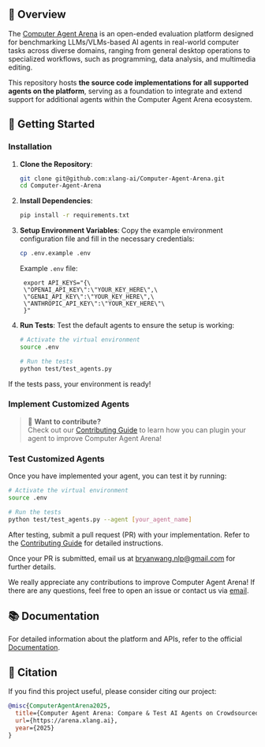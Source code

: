 <!-- <p align="center">
    <img src="assets/banner.png" alt="Computer Agent Arena">
</p>

<p align="center">
  <a href="https://arena.xlang.ai">Website</a> •
  <a href="https://arena.xlang.ai/blog">Blog (Coming Soon)</a> •
  <a href="#">Paper (Coming Soon)</a> •
  <a href="CONTRIBUTING.md">Contributing</a>
</p>

<p align="center">
    <a href="LICENSE">
        <img src="https://img.shields.io/badge/License-MIT-blue.svg" alt="License">
    </a>
    <a href="https://www.python.org/downloads/">
        <img src="https://img.shields.io/badge/python-3.8+-blue.svg" alt="Python 3.8+">
    </a>
    <a href="CONTRIBUTING.md">
        <img src="https://img.shields.io/badge/contributions-welcome-brightgreen.svg" alt="Contributions welcome">
    </a>
    <br/>
</p>

<p align="center">
    <img src="assets/example.png" alt="Computer Agent Arena Demo">
</p> -->

<!-- ## 📢 Updates
- 2024-12-02: Initial beta-release of [Computer Agent Arena](https://arena.xlang.ai) platform 🥳, Try it out!
- 2024-11-05: [Claude 3.5 Sonnet for computer use](https://www.anthropic.com/news/3-5-models-and-computer-use) agent is available on the platform!
- 2024-06-07: Basic Prompt Agent is supported on the platform. -->

## 📖 Overview
The [Computer Agent Arena](https://arena.xlang.ai) is an open-ended evaluation platform designed for benchmarking LLMs/VLMs-based AI agents in real-world computer tasks across diverse domains, ranging from general desktop operations to specialized workflows, such as programming, data analysis, and multimedia editing.

This repository hosts **the source code implementations for all supported agents on the platform**, serving as a foundation to integrate and extend support for additional agents within the Computer Agent Arena ecosystem.

## 💾 Getting Started

### Installation

1. **Clone the Repository**:
   ```bash
   git clone git@github.com:xlang-ai/Computer-Agent-Arena.git
   cd Computer-Agent-Arena
   ```

2. **Install Dependencies**:
   ```bash
   pip install -r requirements.txt
   ```

3. **Setup Environment Variables**:
   Copy the example environment configuration file and fill in the necessary credentials:
   ```bash
   cp .env.example .env
   ```
   Example `.env` file:
   ```plaintext
    export API_KEYS="{\
    \"OPENAI_API_KEY\":\"YOUR_KEY_HERE\",\
    \"GENAI_API_KEY\":\"YOUR_KEY_HERE\",\
    \"ANTHROPIC_API_KEY\":\"YOUR_KEY_HERE\"\
    }"
   ```

4. **Run Tests**:
   Test the default agents to ensure the setup is working:
   ```bash
   # Activate the virtual environment
   source .env

   # Run the tests
   python test/test_agents.py
   ```

If the tests pass, your environment is ready!

### Implement Customized Agents

> 🤝 **Want to contribute?**  
> Check out our [Contributing Guide](CONTRIBUTING.md) to learn how you can plugin your agent to improve Computer Agent Arena!

### Test Customized Agents
Once you have implemented your agent, you can test it by running:
```bash
# Activate the virtual environment
source .env

# Run the tests
python test/test_agents.py --agent [your_agent_name]
```

After testing, submit a pull request (PR) with your implementation. Refer to the [Contributing Guide](CONTRIBUTING.md) for detailed instructions.

Once your PR is submitted, email us at [bryanwang.nlp@gmail.com](mailto:bryanwang.nlp@gmail.com) for further details.

We really appreciate any contributions to improve Computer Agent Arena! If there are any questions, feel free to open an issue or contact us via [email](mailto:bryanwang.nlp@gmail.com).

## 📚 Documentation

For detailed information about the platform and APIs, refer to the official [Documentation](https://xlang-ai.github.io/computer-agent-arena).

## 📄 Citation

If you find this project useful, please consider citing our project:

```bibtex
@misc{ComputerAgentArena2025,
  title={Computer Agent Arena: Compare & Test AI Agents on Crowdsourced Real-World Computer Use Tasks},
  url={https://arena.xlang.ai},
  year={2025}
}
```
    